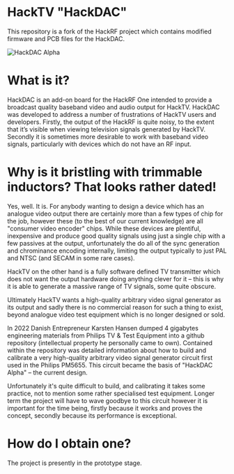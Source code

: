 # HackTV "HackDAC"

This repository is a fork of the HackRF project which contains modified firmware and PCB files for the HackDAC.

![HackDAC Alpha](https://raw.github.com/inaxeon/hacktv-hackrf/master/hardware/hackdac-alpha/images/top.jpg)

# What is it?

HackDAC is an add-on board for the HackRF One intended to provide a broadcast quality baseband video and audio output for HackTV. HackDAC was developed to address a number of frustrations of HackTV users and developers. Firstly, the output of the HackRF is quite noisy, to the extent that it’s visible when viewing television signals generated by HackTV. Secondly it is sometimes more desirable to work with baseband video signals, particularly with devices which do not have an RF input.

# Why is it bristling with trimmable inductors? That looks rather dated!

Yes, well. It is. For anybody wanting to design a device which has an analogue video output there are certainly more than a few types of chip for the job, however these (to the best of our current knowledge) are all "consumer video encoder" chips. While these devices are plentiful, inexpensive and produce good quality signals using just a single chip with a few passives at the output, unfortunately the do all of the sync generation and chrominance encoding internally, limiting the output typically to just PAL and NTSC (and SECAM in some rare cases).

HackTV on the other hand is a fully software defined TV transmitter which does not want the output hardware doing anything clever for it – this is why it is able to generate a massive range of TV signals, some quite obscure.

Ultimately HackTV wants a high-quality arbitrary video signal generator as its output and sadly there is no commercial reason for such a thing to exist, beyond analogue video test equipment which is no longer designed or sold.

In 2022 Danish Entrepreneur Karsten Hansen dumped 4 gigabytes engineering materials from Philips TV & Test Equipment into a github repository (intellectual property he personally came to own). Contained within the repository was detailed information about how to build and calibrate a very high-quality arbitrary video signal generator circuit first used in the Philips PM5655. This circuit became the basis of "HackDAC Alpha" – the current design.

Unfortunately it's quite difficult to build, and calibrating it takes some practice, not to mention some rather specialised test equipment. Longer term the project will have to wave goodbye to this circuit however it is important for the time being, firstly because it works and proves the concept, secondly because its performance is exceptional.

# How do I obtain one?

The project is presently in the prototype stage.
